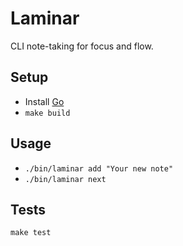 # Laminar

CLI note-taking for focus and flow.

## Setup
- Install [Go](https://go.dev/)
- `make build`

## Usage
- `./bin/laminar add "Your new note"`
- `./bin/laminar next`

## Tests
`make test`